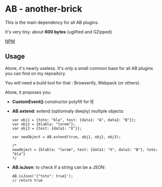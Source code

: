 # AB - another-brick

This is the main dependency for all AB plugins.

It's very tiny: about **600 bytes** (uglified and GZipped)

[NPM](https://www.npmjs.com/package/another-brick)

## Usage

Alone, it's nearly useless. It's only a small common base for all AB plugins you can find on my repository.

You will need a build tool for that : Browserify, Webpack (or others).

Alone, it proposes you:
- **CustomEvent()** constructor polyfill for IE
- **AB.extend**: extend (optionnaly deeply) multiple objects:

  ```
  var obj1 = {toto: "bla", test: {data1: "A", data2: "B"}};
  var obj2 = {blabla: "lorem"};
  var obj3 = {test: {data1: "X"}};

  var newObject = AB.extend(true, obj1, obj2, obj3);

  /*
  newObject = {blabla: "lorem", test: {data1: "X", data2: "B"}, toto: "bla"}
  */
  ```
- **AB.isJson**: to check if a string can be a JSON:
  ```
  AB.isJson('{"toto": true}');
  // return true
  ```